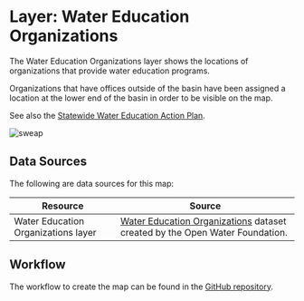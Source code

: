 # Layer: Water Education Organizations #

The Water Education Organizations layer shows the locations of organizations
that provide water education programs.

Organizations that have offices outside of the basin have been assigned a location
at the lower end of the basin in order to be visible on the map.

See also the [Statewide Water Education Action Plan](https://www.watereducationcolorado.org/sweap/).

![sweap](SWEAPLogoStandard.png)

## Data Sources ##

The following are data sources for this map:

| **Resource** | **Source** |
| -- | -- |
| Water Education Organizations layer | [Water Education Organizations](https://data.openwaterfoundation.org/state/co/owf/water-education-orgs/) dataset created by the Open Water Foundation. |

## Workflow ##

The workflow to create the map can be found in the [GitHub repository](https://github.com/OpenWaterFoundation/owf-infomapper-co-saint-vrain/tree/master/workflow/BasinEntities/Education-Organizations).
